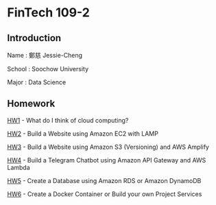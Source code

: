 # FinTech 109-2

## Introduction

Name : 鄭慈 Jessie-Cheng

School : Soochow University

Major : Data Science

## Homework

[HW1](https://github.com/Cheng-Tzu/FinTech/blob/main/HW1/HW1.md) - What do I think of cloud computing?

[HW2](https://www.youtube.com/watch?v=KUosAX5pt_M) - Build a Website using Amazon EC2 with LAMP

[HW3](https://www.youtube.com/watch?v=w-egxS1gUe8) - Build a Website using Amazon S3 (Versioning) and AWS Amplify

[HW4](https://www.youtube.com/watch?v=QYHDgBAm7DQ) - Build a Telegram Chatbot using Amazon API Gateway and AWS Lambda

[HW5](https://www.youtube.com/watch?v=uY-Uvl81hjA) - Create a Database using Amazon RDS or Amazon DynamoDB

[HW6](https://www.youtube.com/watch?v=jcn2RMjJZng) - Create a Docker Container or Build your own Project Services
